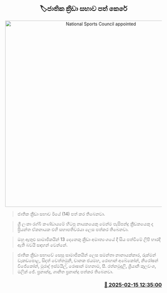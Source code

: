 <p align='center'><b><h2 align='center' title='National Sports Council appointed'>🏷ජාතික ක්‍රීඩා සභාව පත් කෙරේ</h2></b></p>
<p align='center'><img src='https://helakuru.sgp1.cdn.digitaloceanspaces.com/esana/images/lib/sport-uyf.jpg' width='600' alt='National Sports Council appointed'></p>

> ජාතික ක්‍රීඩා සභාව ඊයේ (14) පත් කර තිබෙනවා.

> ශ්‍රී ලංකා රග්බි කණ්ඩායමේ හිටපු නායකයෙකු මෙන්ම පැසිපන්දු ක්‍රීඩකයෙකු ද ප්‍රියන්ත ඒකනායක එහි සභාපතිවරයා ලෙස පත්කර තිබෙනවා.

> ඔහු ඇතුළු සාමාජිකයින් 13 දෙනෙකු ක්‍රීඩා අමාත්‍යංශයේ දී සිය පත්වීමේ ලිපි භාරදී ඇති බවයි සඳහන් වෙන්නේ.

> ජාතික ක්‍රීඩා සභාවේ සෙසු සාමාජිකයින් ලෙස සමන්තා නානායක්කාර, රුක්මන් වෑකඩපොළ, සිදත් වෙත්තමුනි, චානක ජයමහ, රොහාන් අබේකෝන්, නිරෝෂන් විජේකෝන්, මුරාද් ඉස්මයිල්, රොෂාන් මහනාම, සී. රත්නමුදලි, ශ්‍රියානි කුලවංශ, මලික් ජේ. ප්‍රනාන්දු, ශානිත ප්‍රනාන්දු පත්කර තිබෙනවා.



<h3 align='right'><a href='https://www.helakuru.lk/esana/p/107475/'>📅 2025-02-15 12:35:00</a></h3>
